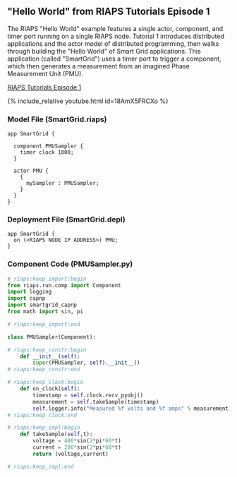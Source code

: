 ## "Hello World" from RIAPS Tutorials Episode 1

 The RIAPS "Hello World" example features a single actor, component, and timer port running on a single RIAPS node. Tutorial 1 introduces distributed applications and the actor model of distributed programming, then walks through building the "Hello World" of Smart Grid applications. This application (called "SmartGrid") uses a timer port to trigger a component, which then generates a measurement from an imagined Phase Measurement Unit (PMU).

 [RIAPS Tutorials Episode 1](https://youtu.be/18AmX5FRCXo "RIAPS Tutorials Episode 1")

 {% include_relative youtube.html id=18AmX5FRCXo %}

### Model File (SmartGrid.riaps)
```
app SmartGrid {

  component PMUSampler {
    timer clock 1000;
  }

  actor PMU {
    {
      mySampler : PMUSampler;
    }
  }
}
```

### Deployment File (SmartGrid.depl)
```
app SmartGrid {
  on (<RIAPS NODE IP ADDRESS>) PMU;
}
```

### Component Code (PMUSampler.py)
```python
# riaps:keep_import:begin
from riaps.run.comp import Component
import logging
import capnp
import smartgrid_capnp
from math import sin, pi

# riaps:keep_import:end

class PMUSampler(Component):

# riaps:keep_constr:begin
    def __init__(self):
        super(PMUSampler, self).__init__()
# riaps:keep_constr:end

# riaps:keep_clock:begin
    def on_clock(self):
        timestamp = self.clock.recv_pyobj()
        measurement = self.takeSample(timestamp)
        self.logger.info("Measured %f volts and %f amps" % measurement)
# riaps:keep_clock:end

# riaps:keep_impl:begin
    def takeSample(self,t):
        voltage = 480*sin(2*pi*60*t)
        current = 200*sin(2*pi*60*t)
        return (voltage,current)

# riaps:keep_impl:end
```
